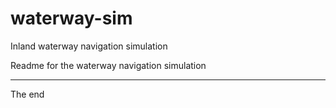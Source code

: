 # waterway-sim
Inland waterway navigation simulation

Readme for the waterway navigation simulation

***
The end

